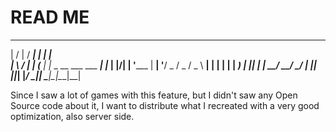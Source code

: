 # READ ME
  __  __      _____ _                      _   
 |  \/  |    / ____| |                    | |  
 | \  / |_ _| (___ | |_ _ __ ___  ___  ___| |_ 
 | |\/| | '__\___ \| __| '__/ _ \/ _ \/ _ \ __|
 | |  | | |  ____) | |_| | |  __/  __/  __/ |_ 
 |_|  |_|_| |_____/ \__|_|  \___|\___|\___|\__|

Since I saw a lot of games with this feature, but I didn't saw any Open Source code about it, I want to distribute what I recreated with a very good optimization, also server side.
